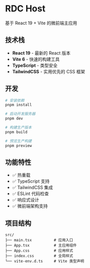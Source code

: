 # RDC Host

基于 React 19 + Vite 的微前端主应用

## 技术栈

- **React 19** - 最新的 React 版本
- **Vite 6** - 快速的构建工具
- **TypeScript** - 类型安全
- **TailwindCSS** - 实用优先的 CSS 框架

## 开发

```bash
# 安装依赖
pnpm install

# 启动开发服务器
pnpm dev

# 构建生产版本
pnpm build

# 预览生产构建
pnpm preview
```

## 功能特性

- ✅ 热重载
- ✅ TypeScript 支持
- ✅ TailwindCSS 集成
- ✅ ESLint 代码检查
- ✅ 响应式设计
- ✅ 微前端架构支持

## 项目结构

```
src/
├── main.tsx          # 应用入口
├── App.tsx           # 主应用组件
├── App.css           # 应用样式
├── index.css         # 全局样式
└── vite-env.d.ts     # Vite 类型声明
```
